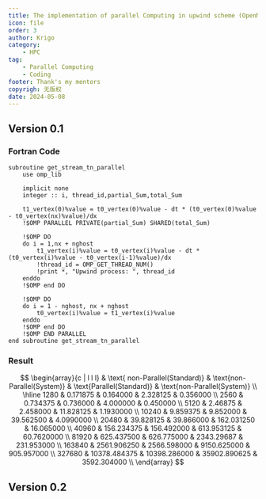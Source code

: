 ```yaml
---
title: The implementation of parallel Computing in upwind scheme (OpenMP)
icon: file
order: 3
author: Krigo
category:
    - HPC
tag: 
    - Parallel Computing
    - Coding
footer: Thank's my mentors
copyrigh: 无版权
date: 2024-05-08
---
```


## Version 0.1

### Fortran Code

```Fortran
subroutine get_stream_tn_parallel
    use omp_lib
    
    implicit none
    integer :: i, thread_id,partial_Sum,total_Sum

    t1_vertex(0)%value = t0_vertex(0)%value - dt * (t0_vertex(0)%value - t0_vertex(nx)%value)/dx
    !$OMP PARALLEL PRIVATE(partial_Sum) SHARED(total_Sum)
    
    !$OMP DO
    do i = 1,nx + nghost
        t1_vertex(i)%value = t0_vertex(i)%value - dt * (t0_vertex(i)%value - t0_vertex(i-1)%value)/dx
        !thread_id = OMP_GET_THREAD_NUM()
        !print *, "Upwind process: ", thread_id
    enddo
    !$OMP end DO
    
    !$OMP DO
    do i = 1 - nghost, nx + nghost
        t0_vertex(i)%value = t1_vertex(i)%value
    enddo
    !$OMP end DO 
    !$OMP END PARALLEL
end subroutine get_stream_tn_parallel
```

### Result

$$
\begin{array}{c | l l l}
 & \text{ non-Parallel(Standard)} & \text{non-Parallel(System)} & \text{Parallel(Standard)} & \text{non-Parallel(System)} \\
\hline
1280    & 0.171875      & 0.164000      & 2.328125      & 0.356000      \\
2560    & 0.734375      & 0.736000      & 4.000000      & 0.450000      \\
5120    & 2.46875       & 2.458000      & 11.828125     & 1.1930000     \\
10240   & 9.859375      & 9.852000      & 39.562500     & 4.0990000     \\
20480   & 39.828125     & 39.866000     & 162.031250    & 16.065000     \\
40960   & 156.234375    & 156.492000    & 613.953125    & 60.7620000    \\
81920   & 625.437500    & 626.775000    & 2343.29687    & 231.953000    \\
163840  & 2561.906250   & 2566.598000   & 9150.625000   & 905.957000    \\
327680  & 10378.484375  & 10398.286000  & 35902.890625  & 3592.304000   \\
\end{array}
$$


## Version 0.2




